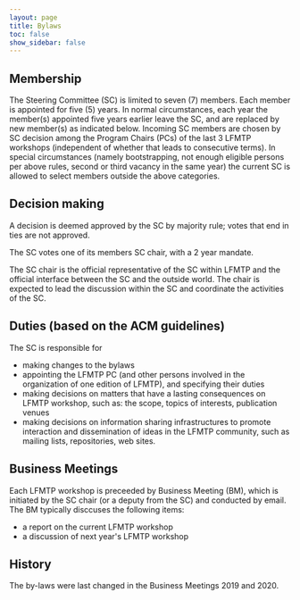 ```yaml
---
layout: page
title: Bylaws
toc: false
show_sidebar: false
---
```


## Membership

The Steering Committee (SC) is limited to seven (7) members. Each member is
appointed for five (5) years.  In normal circumstances, each year the member(s)
appointed five years earlier leave the SC, and are replaced by new member(s) as
indicated below. Incoming SC members are chosen by SC decision among the
Program Chairs (PCs) of the last 3 LFMTP workshops (independent of whether that
leads to consecutive terms). In special circumstances (namely bootstrapping,
not enough eligible persons per above rules, second or third vacancy in the
same year) the current SC is allowed to select members outside the above
categories.


## Decision making

A decision is deemed approved by the SC by majority rule; votes that end in ties are not approved.

The SC votes one of its members SC chair, with a 2 year mandate.

The SC chair is the official representative of the SC within LFMTP and the official interface between the SC and the outside world. The chair is expected to lead the discussion within the SC and coordinate the activities of the SC.

## Duties (based on the ACM guidelines)

The SC is responsible for

 * making changes to the bylaws
 * appointing the LFMTP PC (and other persons involved in the organization of one edition of LFMTP), and specifying their duties
 * making decisions on matters that have a lasting consequences on LFMTP workshop, such as: the scope, topics of interests, publication venues
 * making decisions on information sharing infrastructures to promote interaction and dissemination of ideas in the LFMTP community, such as mailing lists, repositories, web sites.

## Business Meetings

Each LFMTP workshop is preceeded by Business Meeting (BM), which is initiated
by the SC chair (or a deputy from the SC) and conducted by email. The BM
typically disccuses the following items:

 *  a report on the current LFMTP workshop
 *  a discussion of next year's LFMTP workshop

## History

The by-laws were last changed in the Business Meetings 2019 and 2020.

